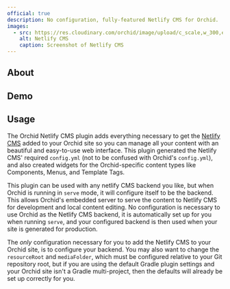 ```yaml
---
official: true
description: No configuration, fully-featured Netlify CMS for Orchid.
images:
  - src: https://res.cloudinary.com/orchid/image/upload/c_scale,w_300,e_blur:150/v1524974475/plugins/netlifycms.jpg
    alt: Netlify CMS
    caption: Screenshot of Netlify CMS
---
```


## About

## Demo

## Usage

The Orchid Netlify CMS plugin adds everything necessary to get the [Netlify CMS](https://www.netlifycms.org/) added to
your Orchid site so you can manage all your content with an beautiful and easy-to-use web interface. This plugin
generated the Netlify CMS' required `config.yml` (not to be confused with Orchid's `config.yml`), and also created 
widgets for the Orchid-specific content types like Components, Menus, and Template Tags.

This plugin can be used with any netlify CMS backend you like, but when Orchid is running in `serve` mode, it will 
configure itself to be the backend. This allows Orchid's embedded server to serve the content to Netlify CMS for 
development and local content editing. No configuration is necessary to use Orchid as the Netlify CMS backend, it is 
automatically set up for you when running `serve`, and your configured backend is then used when your site is generated
for production.

The _only_ configuration necessary for you to add the Netlify CMS to your Orchid site, is to configure your backend. You
may also want to change the `resourceRoot` and `mediaFolder`, which must be configured relative to your Git repository
root, but if you are using the default Gradle plugin settings and your Orchid site isn't a Gradle multi-project, then 
the defaults will already be set up correctly for you.